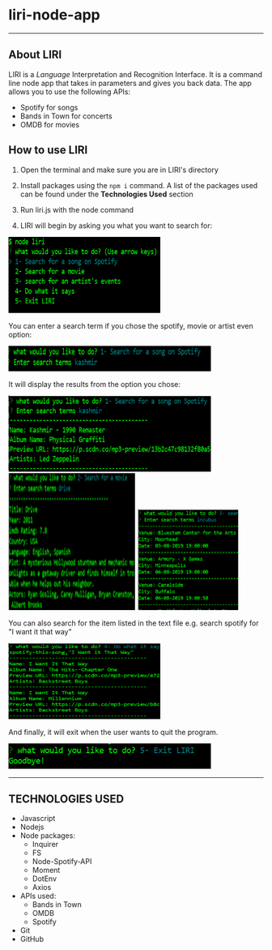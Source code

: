 # liri-node-app

- - -
## About LIRI

LIRI is a _Language_ Interpretation and Recognition Interface. It is a command line node app that takes in parameters and gives you back data. The app allows you to use the following APIs: 
 * Spotify for songs
 * Bands in Town for concerts 
 * OMDB for movies 
 

## How to use LIRI 

1) Open the terminal and make sure you are in LIRI's directory 

2) Install packages using the `npm i` command. A list of the packages used can be found under the **Technologies Used** section  

3) Run liri.js with the node command

4) LIRI will begin by asking you what you want to search for: 

<img src="/screencaps/Start.png" alt="start" title="Start" width="300" height="150" />

You can enter a search term if you chose the spotify, movie or artist even option: 

<img src="/screencaps/Spotify Search.png" alt="start" title="Start" width="400" height="50" />

It will display the results from the option you chose:

<img src="/screencaps/Spotify Result.png" alt="start" title="Start" width="400" height="150" />


<img src="/screencaps/Movie Result.png" alt="start" title="Start" width="250" height="270" />


<img src="/screencaps/Bands Result.png" alt="start" title="Start" width="200" height="200" />


You can also search for the item listed in the text file e.g. search spotify for "I want it that way"

<img src="/screencaps/Dowhat.png" alt="start" title="Start" width="300" height="150" />


 And finally, it will exit when the user wants to quit the program. 

  <img src="/screencaps/exit.png" alt="start" title="Start" width="400" height="50" />

  
- - -

## TECHNOLOGIES USED

* Javascript
* Nodejs
* Node packages:
    * Inquirer
    * FS
    * Node-Spotify-API
    * Moment
    * DotEnv
    * Axios
* APIs used:
    * Bands in Town
    * OMDB
    * Spotify
* Git
* GitHub
